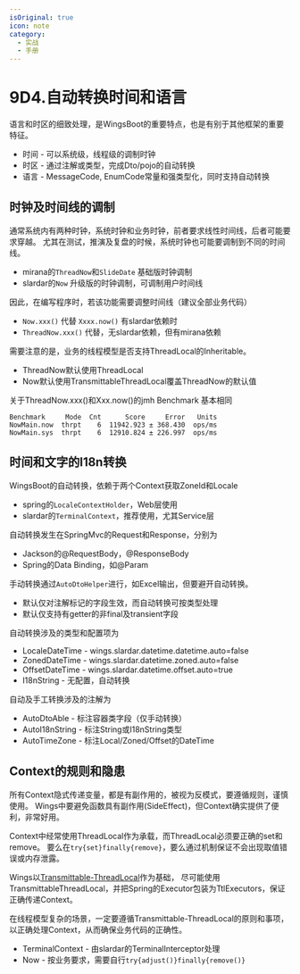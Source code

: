 ```yaml
---
isOriginal: true
icon: note
category:
  - 实战
  - 手册
---
```


# 9D4.自动转换时间和语言

语言和时区的细致处理，是WingsBoot的重要特点，也是有别于其他框架的重要特征。

* 时间 - 可以系统级，线程级的调制时钟
* 时区 - 通过注解或类型，完成Dto/pojo的自动转换
* 语言 - MessageCode, EnumCode常量和强类型化，同时支持自动转换

## 时钟及时间线的调制

通常系统内有两种时钟，系统时钟和业务时钟，前者要求线性时间线，后者可能要求穿越。
尤其在测试，推演及复盘的时候，系统时钟也可能要调制到不同的时间线。

* mirana的`ThreadNow`和`SlideDate` 基础版时钟调制
* slardar的`Now` 升级版的时钟调制，可调制用户时间线

因此，在编写程序时，若该功能需要调整时间线（建议全部业务代码）

* `Now.xxx()` 代替 `Xxxx.now()` 有slardar依赖时
* `ThreadNow.xxx()` 代替，无slardar依赖，但有mirana依赖

需要注意的是，业务的线程模型是否支持ThreadLocal的Inheritable。

* ThreadNow默认使用ThreadLocal
* Now默认使用TransmittableThreadLocal覆盖ThreadNow的默认值

关于ThreadNow.xxx()和Xxx.now()的jmh Benchmark 基本相同

```text
Benchmark     Mode  Cnt      Score     Error   Units
NowMain.now  thrpt    6  11942.923 ± 368.430  ops/ms
NowMain.sys  thrpt    6  12910.824 ± 226.997  ops/ms
```

## 时间和文字的I18n转换

WingsBoot的自动转换，依赖于两个Context获取ZoneId和Locale

* spring的`LocaleContextHolder`，Web层使用
* slardar的`TerminalContext`，推荐使用，尤其Service层

自动转换发生在SpringMvc的Request和Response，分别为

* Jackson的@RequestBody，@ResponseBody
* Spring的Data Binding，如@Param

手动转换通过`AutoDtoHelper`进行，如Excel输出，但要避开自动转换。

* 默认仅对注解标记的字段生效，而自动转换可按类型处理
* 默认仅支持有getter的非final及transient字段

自动转换涉及的类型和配置项为

* LocaleDateTime - wings.slardar.datetime.datetime.auto=false
* ZonedDateTime - wings.slardar.datetime.zoned.auto=false
* OffsetDateTime - wings.slardar.datetime.offset.auto=true
* I18nString - 无配置，自动转换

自动及手工转换涉及的注解为

* AutoDtoAble - 标注容器类字段（仅手动转换）
* AutoI18nString - 标注String或I18nString类型
* AutoTimeZone - 标注Local/Zoned/Offset的DateTime

## Context的规则和隐患

所有Context隐式传递变量，都是有副作用的，被视为反模式，要遵循规则，谨慎使用。
Wings中要避免函数具有副作用(SideEffect)，但Context确实提供了便利，非常好用。

Context中经常使用ThreadLocal作为承载，而ThreadLocal必须要正确的set和remove。
要么在`try{set}finally{remove}`，要么通过机制保证不会出现取值错误或内存泄露。

Wings以[Transmittable-ThreadLocal](https://github.com/alibaba/transmittable-thread-local)作为基础，
尽可能使用TransmittableThreadLocal，并把Spring的Executor包装为TtlExecutors，保证正确传递Context。

在线程模型复杂的场景，一定要遵循Transmittable-ThreadLocal的原则和事项，
以正确处理Context，从而确保业务代码的正确性。

* TerminalContext - 由slardar的TerminalInterceptor处理
* Now - 按业务要求，需要自行`try{adjust()}finally{remove()}`
